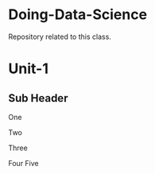 # Doing-Data-Science
Repository related to this class.
# Unit-1
## Sub Header
One

Two

Three

Four  Five

